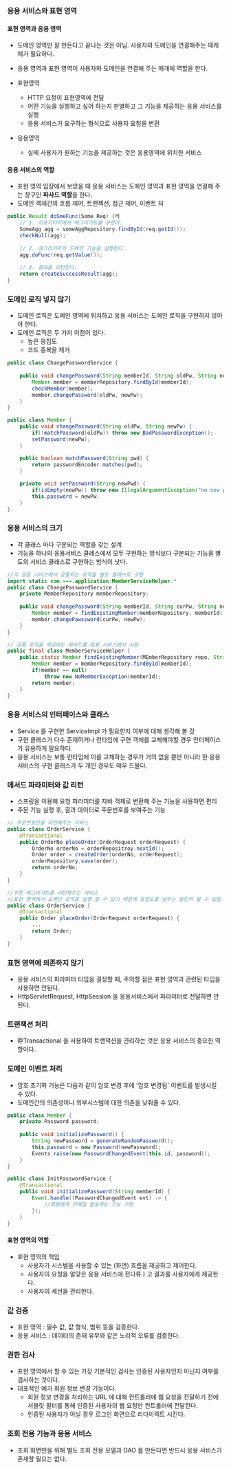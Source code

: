 ### 응용 서비스와 표현 영역
#### 표현 영역과 응용 영역

* 도메인 영역만 잘 만든다고 끝나는 것은 아님. 사용자와 도메인을 연결해주는 매캐체가 필요하다.
* 응용 영역과 표현 영역이 사용자와 도메인을 연결해 주는 매개체 역할을 한다.

* 표현영역
    * HTTP 요청이 표현영역에 전달
    * 어떤 기능을 실행하고 싶어 하는지 판별하고 그 기능을 제공하는 응용 서비스를 실행
    * 응용 서비스가 요구하는 형식으로 사용자 요청을 변환
* 응용영역
    * 실제 사용자가 원하는 기능을 제공하는 것은 응용영역에 위치한 서비스

#### 응용 서비스의 역할

* 표현 영역 입장에서 보았을 때 응용 서비스는 도메인 영역과 표현 영역을 연결해 주는 창구인 **파사드 역할**을 한다.
* 도메인 객체간의 흐름 제어, 트랜젝션, 접근 제어, 이벤트 처
```java
public Result doSmeFunc(Some Req) {리
    // 1. 리포지터리에서 애그리거트를 구한다.
    SomeAgg agg = someAggRepository.findById(req.getId());
    checkNull(agg);
    
    // 2. 애그리거트의 도메인 기능을 실행한다.
    agg.doFunc(req.getValue());
   
    // 3. 결과를 리턴한다.
    return createSuccessResult(agg);
}
```

### 도메인 로직 넣지 않기
* 도메인 로직은 도메인 영역에 위치하고 응용 서비스는 도메인 로직을 구현하지 않아야 한다.
* 도메인 로직은 두 가지 이점이 있다.
    * 높은 응집도
    * 코드 중복을 제거
```java
public class ChangePasswordService {
    
    public void changePassword(String memberId, String oldPw, String newPw) {
        Member member = memberRepository.findById(memberId);
        checkMember(member);
        member.changePassword(oldPw, newPw);
    }
}
```

```java
public class Member {
    public void changePassword(String oldPw, String newPw) {
        if(!matchPassword(oldPw)) throw new BadPasswordException();
        setPassword(newPw);        
    }   

    public boolean matchPassword(String pwd) {
        return passwordEncoder.matches(pwd);
    }
    
    private void setPassword(String newPwd) {
        if(isEmpty(newPw)) throw new IllegalArgumentException("no new password");
        this.password = newPw;
    }
}
```

### 응용 서비스의 크기
* 각 클래스 마다 구분되는 역할을 갖는 설계  
* 기능을 하나의 응용서비스 클레스에서 모두 구현하는 방식보다 구분되는 기능을 별도의 서비스 클래스로 구현하는 방식이 낫다.
```java
//각 응용 서비스에서 공통되는 로직을 별도 클래스로 구현
import static com.~~~.application.MemberServiceHelper.*
public class ChangePasswordService {
    private MemberRepository memberRepository;
    
    public void changePassword(String memberId, String curPw, String newPW) {
        Member member = findExistingMember(memberRepository, memberId);
        member.changePawssword(curPw, newPw);
    }
}
```

```java
// 공통 로직을 제공하는 메서드를 응용 서비스에서 사용
public final class MemberServiceHelper {
    public static Member findExistingMember(MEmberRepository repo, String memberId) {
        Member member = memberRepository.findById(memberId);
        if(member == null) 
            throw new NoMemberException(memberId);
        return member;
    }
}
```

### 응용 서비스의 인터페이스와 클래스
* Service 를 구현한 ServiceImpl 가 필요한지 여부에 대해 생각해 볼 것
* 구현 클래스가 다수 존재하거나 런타임에 구현 객체를 교체해야할 경우 인터페이스가 유용하게 필요하다.
* 응용 서비스는 보통 런타임에 이를 교체하는 경우가 거의 없을 뿐만 아니라 한 응용 서비스의 구현 클래스가 두 개인 경우도 매우 드물다.

### 메서드 파라미터와 값 리턴
* 스프링을 이용해 요청 파라미터를 자바 객체로 변환해 주는 기능을 사용하면 편리
* 주문 기능 실행 후, 결과 데이터로 주문번호를 보여주는 기능
```java
// 주문번호만을 리턴해주는 서비스
public class OrderService {
    @Transactional
    public OrderNo placeOrder(OrderRequest orderRequest) {
        OrderNo orderNo = orderRepositroy.nextId();
        Order order = createOrder(orderNo, orderRequest);
        orderRepository.save(order);
        return orderNo;
    }
}

//주문 애그리거트를 리턴해주는 서비스
//표현 영역에서 도메인 로직을 실행 할 수 있기 때문에 응집도를 낮추는 원인이 될 수 있음
public class OrderService {
    @Transactional
    public Order placeOrder(OrderRequest orderRequest) {
        ...
        return Order;
    }
}
```

### 표현 영역에 의존하지 않기
* 응용 서비스의 파라미터 타입을 결정할 때, 주의할 점은 표현 영역과 관련된 타입을 사용하면 안된다.
* HttpServletRequest, HttpSession 을 응용서비스에서 파라미터로 전달하면 안된다.

### 트랜잭션 처리
* @Transactional 을 사용하여 트랜잭션을 관리하는 것은 응용 서비스의 중요한 역할이다.

### 도메인 이벤트 처리
* 암호 초기화 기능은 다음과 같이 암호 변경 후에 '암호 변경됨' 이벤트를 발생시킬 수 있다.
* 도메인간의 의존성이나 외부시스템에 대한 의존을 낮춰줄 수 있다.
```java
public class Member {
    private Password password;
    
    public void initializePassword() {
        String newPassword = generateRandomPassword();
        this.password = new Password(newPassword);
        Events.raise(new PasswordChangedEvent(this.id, password));    
    }
}

public class InitPasswordService {
    @Transactional
    public void initializePassword(String memberId) {
        Event.handle((PasswordChangedEvent evt) -> {
            //회원에게 이메일 발송하는 기능 구현
        });
    }
}
```

#### 표현 영역의 역할
* 표현 영역의 책임
    * 사용자가 시스템을 사용할 수 있는 (화면) 흐름을 제공하고 제어한다.
    * 사용자의 요청을 알맞은 응용 서비스에 전다류ㅏ고 결과를 사용자에게 제공한다.
    * 사용자의 세션을 관리한다.

### 값 검증
* 표현 영역 : 필수 값, 값 형식, 범위 등을 검증한다.
* 응용 서비스 : 데이터의 존재 유무와 같은 노리적 오류를 검증한다.

### 권한 검사
* 표현 영역에서 할 수 있는 가장 기본적인 검사는 인증된 사용자인지 아닌지 여부를 검사하는 것이다.
* 대표적인 예가 회원 정보 변경 기능이다.
    * 회원 정보 변경을 처리하는 URL 에 대해 컨트롤러에 웹 요청을 전달하기 전에 서블릿 필터를 통해 인증된 사용자의 웹 요청만 컨트롤러에 전달한다.
    * 인증된 사용자가 아닐 경우 로그인 화면으로 리다이렉트 시킨다.
    
### 조회 전용 기능과 응용 서비스
* 조회 화면만을 위해 별도 조회 전용 모델과 DAO 를 만든다면 반드시 응용 서비스가 존재할 필요는 없다. 
